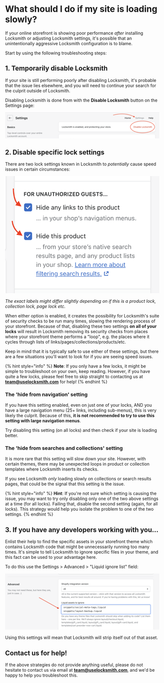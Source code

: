 # What should I do if my site is loading slowly?

If your online storefront is showing poor performance _after_ installing Locksmith or adjusting Locksmith settings, it's possible that an unintentionally aggressive Locksmith configuration is to blame.&#x20;

Start by using the following troubleshooting steps:

## 1. Temporarily disable Locksmith

If your site is still performing poorly after disabling Locksmith, it's probable that the issue lies elsewhere, and you will need to continue your search for the culprit outside of Locksmith.

Disabling Locksmith is done from with the **Disable Locksmith** button on the Settings page:

![](<../.gitbook/assets/Screen Shot 2022-08-02 at 5.49.32 PM.png>)

## 2. Disable specific lock settings

There are two lock settings known in Locksmith to _potentially_ cause speed issues in certain circumstances:

![](<../.gitbook/assets/Screen Shot 2022-08-02 at 7.12.45 PM (1).png>)

_The exact labels might differ slightly depending on if this is a product lock, collection lock, page lock etc._

When either option is enabled, it creates the possibility for Locksmith's suite of security checks to be run many times, slowing the rendering process of your storefront. Because of that, disabling these two settings **on all of your locks** will result in Locksmith removing its security checks from places where your storefront theme performs a "loop", e.g. the places where it cycles through lists of links/pages/collections/products/etc.

Keep in mind that it is typically safe to use either of these settings, but there are a few situations you'll want to look for if you are seeing speed issues.

{% hint style="info" %}
**Note**: If you only have a few locks, it might be simple to troubleshoot on your own, keep reading. However, if you have quite a few locks, please feel free to skip straight to contacting us at **team@uselocksmith.com** for help!
{% endhint %}

### The 'hide from navigation' setting

If you have this setting enabled, even on just one of your locks, AND you have a large navigation menu (25+ links, including sub-menus), this is very likely the culprit. Because of this, **it is not recommended to try to use this setting with large navigation menus**.

Try disabling this setting (on all locks) and then check if your site is loading better.

### The 'hide from searches and collections' setting

It is more rare that this setting will slow down your site. However, with certain themes, there may be unexpected loops in product or collection templates where Locksmith inserts its checks.&#x20;

If you see Locksmith _only_ loading slowly on collections or search results pages, that could be the signal that this setting is the issue.

{% hint style="info" %}
**Hint**: If you're not sure which setting is causing the issue, you may want to try only disabling only one of the two above settings at a time (for all locks)_._ Failing that, disable the second setting (again, for all locks)_._ This strategy would help you isolate the problem to one of the two settings.
{% endhint %}

## 3. If you have any developers working with you...

Enlist their help to find the specific assets in your storefront theme which contains Locksmith code that might be unnecessarily running too many times. It's simple to tell Locksmith to ignore specific files in your theme, and this fact can be used to your advantage here.&#x20;

To do this use the Settings > Advanced > "Liquid ignore list" field:

![](<../.gitbook/assets/Screen Shot 2022-08-02 at 7.25.25 PM (1).png>)

Using this settings will mean that Locksmith will strip itself out of that asset.

## Contact us for help!

If the above strategies do not provide anything useful, please do not hesitate to contact us via email at **team@uselocksmith.com**, and we'd be happy to help you troubleshoot this.

